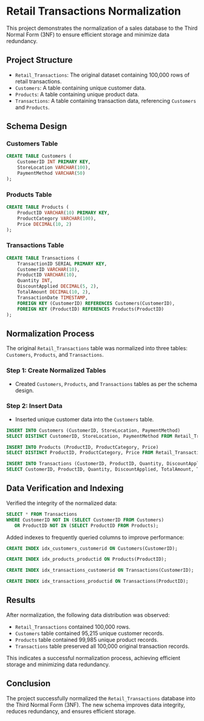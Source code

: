 # Retail Transactions Normalization

This project demonstrates the normalization of a sales database to the Third Normal Form (3NF) to ensure efficient storage and minimize data redundancy.

## Project Structure

- `Retail_Transactions`: The original dataset containing 100,000 rows of retail transactions.
- `Customers`: A table containing unique customer data.
- `Products`: A table containing unique product data.
- `Transactions`: A table containing transaction data, referencing `Customers` and `Products`.

## Schema Design

### Customers Table

```sql
CREATE TABLE Customers (
    CustomerID INT PRIMARY KEY,
    StoreLocation VARCHAR(100),
    PaymentMethod VARCHAR(50)
);
```

### Products Table

```sql
CREATE TABLE Products (
    ProductID VARCHAR(10) PRIMARY KEY,
    ProductCategory VARCHAR(100),
    Price DECIMAL(10, 2)
);
```

### Transactions Table

```sql
CREATE TABLE Transactions (
    TransactionID SERIAL PRIMARY KEY,
    CustomerID VARCHAR(10),
    ProductID VARCHAR(10),
    Quantity INT,
    DiscountApplied DECIMAL(5, 2),
    TotalAmount DECIMAL(10, 2),
    TransactionDate TIMESTAMP,
    FOREIGN KEY (CustomerID) REFERENCES Customers(CustomerID),
    FOREIGN KEY (ProductID) REFERENCES Products(ProductID)
);
```

## Normalization Process

The original `Retail_Transactions` table was normalized into three tables: `Customers`, `Products`, and `Transactions`.

### Step 1: Create Normalized Tables

- Created `Customers`, `Products`, and `Transactions` tables as per the schema design.

### Step 2: Insert Data

- Inserted unique customer data into the `Customers` table.

```sql
INSERT INTO Customers (CustomerID, StoreLocation, PaymentMethod)
SELECT DISTINCT CustomerID, StoreLocation, PaymentMethod FROM Retail_Transactions;
```

```sql
INSERT INTO Products (ProductID, ProductCategory, Price)
SELECT DISTINCT ProductID, ProductCategory, Price FROM Retail_Transactions;

```

```sql
INSERT INTO Transactions (CustomerID, ProductID, Quantity, DiscountApplied, TotalAmount, TransactionDate)
SELECT CustomerID, ProductID, Quantity, DiscountApplied, TotalAmount, TransactionDate FROM Retail_Transactions;
```

## Data Verification and Indexing

Verified the integrity of the normalized data:

```sql
SELECT * FROM Transactions
WHERE CustomerID NOT IN (SELECT CustomerID FROM Customers)
   OR ProductID NOT IN (SELECT ProductID FROM Products);
```

Added indexes to frequently queried columns to improve performance:

```sql
CREATE INDEX idx_customers_customerid ON Customers(CustomerID);
```

```sql
CREATE INDEX idx_products_productid ON Products(ProductID);
```

```sql
CREATE INDEX idx_transactions_customerid ON Transactions(CustomerID);
```

```sql
CREATE INDEX idx_transactions_productid ON Transactions(ProductID);
```

## Results

After normalization, the following data distribution was observed:

- `Retail_Transactions` contained 100,000 rows.
- `Customers` table contained 95,215 unique customer records.
- `Products` table contained 99,985 unique product records.
- `Transactions` table preserved all 100,000 original transaction records.

This indicates a successful normalization process, achieving efficient storage and minimizing data redundancy.

## Conclusion

The project successfully normalized the `Retail_Transactions` database into the Third Normal Form (3NF). The new schema improves data integrity, reduces redundancy, and ensures efficient storage.

